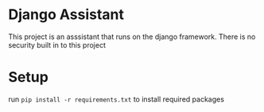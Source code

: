 # Django Assistant
This project is an asssistant that runs on the django framework.
There is no security built in to this project
# Setup
run ```pip install -r requirements.txt``` to install required packages
